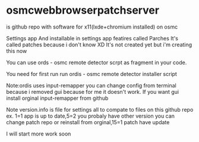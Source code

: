 # osmcwebbrowserpatchserver
is github repo with software for
x11(lxde+chromium installed) on osmc

Settings app
And installable in settings app featires called
Parches 
It's called patches because i don't know XD
It's not created yet but i'm creating
this now

You can use ords - osmc remote detector scrpt
as fragment in your code.

You need for first run run ordis - osmc
remote detector installer script

Note:ordis uses input-remapper you can change
config from terminal because i removed gui
because for me it doesn't work. If you want
gui install orginal input-remapper from github

Note version.info is file for settings
all to compate to files on this github
repo ex. 1=1 app is up to date,5=2 you probaly
have other version you can change patch repo
or reinstall from orginal,15=1 patch have update

I will start more work soon
